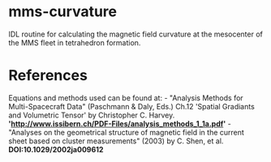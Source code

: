 # mms-curvature
IDL routine for calculating the magnetic field curvature at the mesocenter of the MMS fleet in tetrahedron formation.

# References
Equations and methods used can be found at:
	- "Analysis Methods for Multi-Spacecraft Data" (Paschmann & Daly, Eds.) Ch.12 'Spatial Gradiants and Volumetric Tensor' by Christopher C. Harvey.  **'http://www.issibern.ch/PDF-Files/analysis_methods_1_1a.pdf'**
	- "Analyses on the geometrical structure of magnetic field in the current sheet based on cluster measurements" (2003) by C. Shen, et al.  **DOI:10.1029/2002ja009612**


